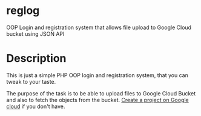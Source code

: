 # reglog
OOP Login and registration system that allows file upload to Google Cloud bucket using JSON API

# Description
This is just a simple PHP OOP login and registration system, that you can tweak to your taste.

The purpose of the task is to be able to upload files to Google Cloud Bucket and also to fetch the objects from the bucket.
<a href="https://cloud.google.com/" target="_blank">Create a project on Google cloud</a> if you don't have.

